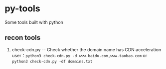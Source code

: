 # py-tools
Some tools built with python

## recon tools
1. check-cdn.py -- Check whether the domain name has CDN acceleration
   user：`python3 check-cdn.py -d www.baidu.com,www.taobao.com`  or `python3 check-cdn.py -df domains.txt`
